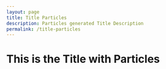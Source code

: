 ```yaml
---
layout: page
title: Title Particles
description: Particles generated Title Description
permalink: /title-particles
---
```


<h1>This is the Title with Particles</h1>
